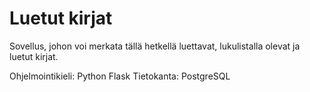 # Luetut kirjat

Sovellus, johon voi merkata tällä hetkellä luettavat, lukulistalla olevat ja luetut kirjat.

Ohjelmointikieli: Python Flask
Tietokanta: PostgreSQL
